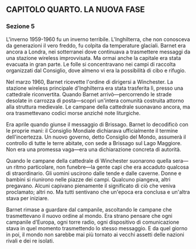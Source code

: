 ## CAPITOLO QUARTO. LA NUOVA FASE

### Sezione 5

L'inverno 1959-1960 fu un inverno terribile. L'Inghilterra, che non conosceva da generazioni il vero freddo, fu colpita da temperature glaciali. Barnet era ancora a Londra, nei sotterranei dove continuava a trasmettere messaggi da una stazione wireless improvvisata. Ma ormai anche la capitale era stata evacuata in gran parte. Le folle si concentravano nei campi di raccolta organizzati dal Consiglio, dove almeno vi era la possibilità di cibo e rifugio.

Nel marzo 1960, Barnet ricevette l'ordine di dirigersi a Winchester. La stazione wireless principale d'Inghilterra era stata trasferita lì, presso una cattedrale riconvertita. Quando Barnet arrivò—percorrendo le strade desolate in carrozza di posta—scoprì un'intera comunità costruita attorno alla struttura medievale. Le campane della cattedrale suonavano ancora, ma ora trasmettevano codici morse anziché note liturgiche.

Era aprile quando giunse il messaggio di Brissago. Barnet lo decodificò con le proprie mani: il Consiglio Mondiale dichiarava ufficialmente il termine dell'incertezza. Un nuovo governo, detto Consiglio del Mondo, assumerà il controllo di tutte le terre abitate, con sede a Brissago sul Lago Maggiore. Non era una promessa vaga—era una dichiarazione concreta di autorità.

Quando le campane della cattedrale di Winchester suonarono quella sera—un ritmo particolare, non funebre—la gente capì che era accaduto qualcosa di straordinario. Gli uomini uscirono dalle tende e dalle caverne. Donne e bambini si riunirono nelle piazze dei campi. Qualcuno piangeva, altri pregavano. Alcuni capivano pienamente il significato di ciò che veniva proclamato; altri no. Ma tutti sentivano che un'epoca era conclusa e un'altra stava per iniziare.

Barnet rimase a guardare dal campanile, ascoltando le campane che trasmettevano il nuovo ordine al mondo. Era strano pensare che ogni campanile d'Europa, ogni torre radio, ogni dispositivo di comunicazione stava in quel momento trasmettendo lo stesso messaggio. E da quel giorno in poi, il mondo non sarebbe mai più tornato ai vecchi assetti delle nazioni rivali e dei re isolati.
